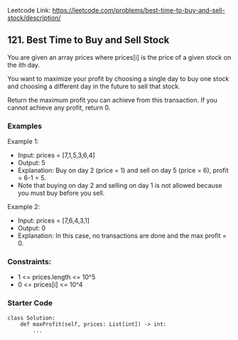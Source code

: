 Leetcode Link: https://leetcode.com/problems/best-time-to-buy-and-sell-stock/description/

## 121. Best Time to Buy and Sell Stock

You are given an array prices where prices[i] is the price of a given stock on the ith day.

You want to maximize your profit by choosing a single day to buy one stock and choosing a different day in the future to sell that stock.

Return the maximum profit you can achieve from this transaction. If you cannot achieve any profit, return 0.

### Examples 

Example 1:
- Input: prices = [7,1,5,3,6,4]
- Output: 5
- Explanation: Buy on day 2 (price = 1) and sell on day 5 (price = 6), profit = 6-1 = 5.
- Note that buying on day 2 and selling on day 1 is not allowed because you must buy before you sell.

Example 2:
- Input: prices = [7,6,4,3,1]
- Output: 0
- Explanation: In this case, no transactions are done and the max profit = 0.

### Constraints:

- 1 <= prices.length <= 10^5
- 0 <= prices[i] <= 10^4

### Starter Code
```
class Solution:
    def maxProfit(self, prices: List[int]) -> int:
        ...
```
